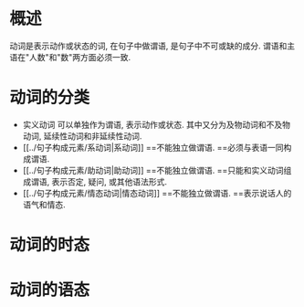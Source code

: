 # 概述
动词是表示动作或状态的词, 在句子中做谓语, 是句子中不可或缺的成分. 谓语和主语在"人数"和"数"两方面必须一致.
# 动词的分类
- 实义动词
	可以单独作为谓语, 表示动作或状态. 其中又分为及物动词和不及物动词, 延续性动词和非延续性动词.
- [[../句子构成元素/系动词|系动词]]
	==不能独立做谓语. ==必须与表语一同构成谓语.
- [[../句子构成元素/助动词|助动词]]
	==不能独立做谓语. ==只能和实义动词组成谓语, 表示否定, 疑问, 或其他语法形式.
- [[../句子构成元素/情态动词|情态动词]]
	==不能独立做谓语. ==表示说话人的语气和情态.

# 动词的时态
# 动词的语态
